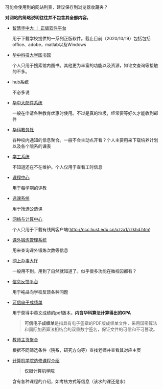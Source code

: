 可能会使用到的网站列表，建议保存到浏览器收藏夹？

**对网站的简略说明往往并不包含其全部内容。**

- [智慧华中大 ｜ 正版软件平台](http://software.hust.edu.cn/)

  用于下载学校提供的一系列正版软件。截止目前（2020/10/19）包括包括office、adobe，matlab以及Windows

- [华中科技大学图书馆](http://www.lib.hust.edu.cn/)

  个人只用于搜索馆内图书。其他更为丰富的功能以及资源，如论文查询等接触的不多。

- [hub系统](http://hubs.hust.edu.cn/)

  不必多说

- [华中大邮件系统](http://hubs.hust.edu.cn)

  一般在申请各种教育优惠时使用。不过是真的垃圾，经常要等好久才能收到邮件

- [华科教务处](http://jwc.hust.edu.cn/)

  各种校内通知的信息聚合。一般不会主动点开看？个人主要用来下载培养计划以及各个院系的课表

- [学工系统](http://xg.hust.edu.cn/home/login.do)

  不知道还在不在维护。个人仅用于查看工时信息

- [课程中心](http://curriculum.hust.edu.cn/)

  用于每学期的评教

- [选课系统](http://wsxk.hust.edu.cn/)

  用于~~抢~~选公选课

- [网络与计算中心](http://ncc.hust.edu.cn/index.htm)

  个人只用于下载有线网客户端(http://ncc.hust.edu.cn/xzzx1/rzkhd.htm)

- [课外锻炼管理系统](https://pekwdl.hust.edu.cn/kwdl/)

  用来查询课外锻炼次数等信息

- [网上办事大厅](https://ehall.hust.edu.cn/taskcenter/workflow/index)

  一般用不到。用到了自然就知道了。似乎很多功能在微校园都有？

- [信息反馈平台](http://advise.hust.edu.cn/xfpt/home/login.do)

  用于~~吃瓜~~向学校反馈各种问题

- [可信电子成绩单](https://cjd.hust.edu.cn/)

  用于获得中英文成绩的pdf版本。**内含华科算法计算得出的GPA**

  > **可信电子成绩单**是指具有电子签章的PDF版成绩单文件，采用国密算法和国际加密算法相结合的双重数字签名，保证文件的可信和不可篡改。

- [教师主页聚合](http://faculty.hust.edu.cn/)

  根据不同筛选条件（院系，研究方向等）查找老师并查看其对应主页

- [计算机学院选修课程介绍](http://cs.hust.edu.cn/bkjy/xxkc.htm)

  > **仅限计算机学院**

  含有各种课程的介绍，如考核方式等信息（该水的课还是水）

